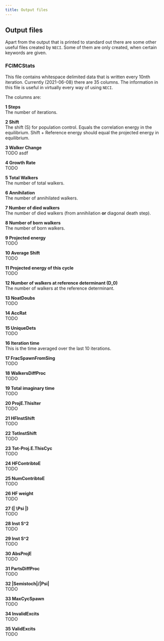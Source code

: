 ```yaml
---
title: Output files
---
```



## Output files

Apart from the output that is printed to standard out
  there are some other useful files created by `NECI`.
Some of them are only created, when certain keywords are given.

### FCIMCStats

This file contains whitespace delimited data that is written
  every 10nth iteration.
Currently (2021-06-08) there are 35 columns.
The information in this file is useful in virtually every way of using `NECI`.

The columns are:

<!-- # 28.Inst S^2 29.Inst S^2   30.AbsProjE   31.PartsDiffProc 32.|Semistoch|/|Psi|  33.MaxCycSpawn   34.InvalidExcits  35. ValidExcits -->
**1 Steps**<br>
The number of iterations.

**2 Shift**<br>
The shift \(S\) for population control. Equals the correlation
energy in the equilibrium.
Shift + Reference energy should equal the projected energy in equilibrium.

**3 Walker Change**<br>
TODO asdf

**4 Growth Rate**<br>
TODO

**5 Total Walkers**<br>
The number of total walkers.

**6 Annihilation**<br>
The number of annihilated walkers.

**7 Number of died walkers**<br>
The number of died walkers (from annihilation **or** diagonal death step).

**8 Number of born walkers**<br>
The number of born walkers.

**9 Projected energy**<br>
TODO

**10 Average Shift**<br>
TODO

**11 Projected energy of this cycle**<br>
TODO

**12 Number of walkers at reference determinant \(D_0\)**<br>
The number of walkers at the reference determinant.

**13 NoatDoubs**<br>
TODO

**14 AccRat**<br>
TODO

**15 UniqueDets**<br>
TODO

**16 Iteration time**<br>
This is the time averaged over the last 10 iterations.

**17 FracSpawnFromSing**<br>
TODO

**18 WalkersDiffProc**<br>
TODO

**19 Total imaginary time**<br>
TODO

**20 ProjE.ThisIter**<br>
TODO

**21 HFInstShift**<br>
TODO

**22 TotInstShift**<br>
TODO

**23 Tot-Proj.E.ThisCyc**<br>
TODO

**24 HFContribtoE**<br>
TODO

**25 NumContribtoE**<br>
TODO

**26 HF weight**<br>
TODO

**27 \(| \Psi |\)**<br>
TODO

**28 Inst S^2**<br>
TODO

**29 Inst S^2**<br>
TODO

**30 AbsProjE**<br>
TODO

**31 PartsDiffProc**<br>
TODO

**32 |Semistoch|/|Psi|**<br>
TODO

**33 MaxCycSpawn**<br>
TODO

**34 InvalidExcits**<br>
TODO

**35 ValidExcits**<br>
TODO


